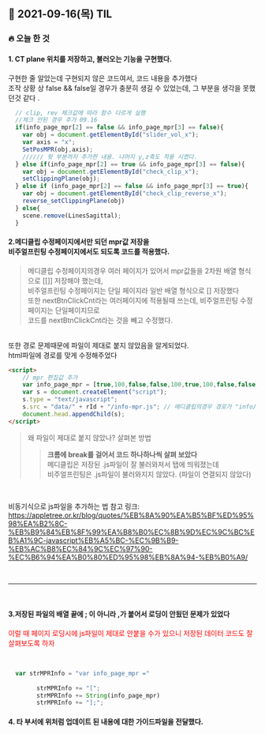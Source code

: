 ## 📆 2021-09-16(목) TIL

### 🔥 오늘 한 것<br>
 
 
#### 1. CT plane 위치를 저장하고, 불러오는 기능을 구현했다.

구현한 줄 알았는데 구현되지 않은 코드여서, 코드 내용을 추가했다  
조작 상황 상 false && false일 경우가 충분히 생길 수 있었는데, 그 부분을 생각을 못했던것 같다 .  

```javascript
  // clip, rev 체크값에 따라 함수 다르게 실행
  //체크 안된 경우 추가 09.16
  if(info_page_mpr[2] == false && info_page_mpr[3] == false){
    var obj = document.getElementById("slider_vol_x");
    var axis = "x";
    SetPosMPR(obj,axis);
    ////// 윗 부분까지 추가한 내용. 나머지 y,z축도 적용 시켰다.
  } else if(info_page_mpr[2] == true && info_page_mpr[3] == false){
    var obj = document.getElementById("check_clip_x");
    setClippingPlane(obj);
  } else if (info_page_mpr[2] == false && info_page_mpr[3] == true){
    var obj = document.getElementById("check_clip_reverse_x");
    reverse_setClippingPlane(obj)
  } else{
    scene.remove(LinesSagittal);
  }
```

#### 2.메디클립 수정페이지에서만 되던 mpr값 저장을<br>비주얼프린팅 수정페이지에서도 되도록 코드를 적용했다.

>메디클립 수정페이지의경우 여러 페이지가 있어서 mpr값들을 2차원 배열 형식으로 [[]] 저장해야 했는데,<br>
>비주얼프린팅 수정페이지는 단일 페이지라 일반 배열 형식으로 [] 저장했다<br>
>또한 nextBtnClickCnt라는 여러페이지에 적용될때 쓰는데, 비주얼프린팅 수정페이지는 단일페이지므로 <br>
>코드를 nextBtnClickCnt라는 것을 빼고 수정했다.  

<br>
또한 경로 문제때문에 파일이 제대로 붙지 않았음을 알게되었다.<br>
html파일에 경로를 맞게 수정해주었다  
<br>

```html
<script>
    // mpr 편집값 추가
    var info_page_mpr = [true,100,false,false,100,true,100,false,false,100,true,100,false,false,100,0,255];
    var s = document.createElement("script");
    s.type = "text/javascript";
    s.src = "data/" + rId + "/info-mpr.js"; // 메디클립의경우 경로가 "info/info-mpr.js"였다
    document.head.appendChild(s);
</script>

```

>왜 파일이 제대로 붙지 않았나? 살펴본 방법
>>**크롬에 break를 걸어서 코드 하나하나씩 살펴 보았다**<br>
>>메디클립은 저장된 .js파일이 잘 불러와져서 탭에 띄워졌는데    
>>비주얼프린팅은 .js파일이 불러와지지 않았다. (파일이 연결되지 않았다)  


<br>

비동기식으로 js파일을 추가하는 법 참고 링크: <br>
https://appletree.or.kr/blog/quotes/%EB%8A%90%EA%B5%BF%ED%95%98%EA%B2%8C-%EB%B9%84%EB%8F%99%EA%B8%B0%EC%8B%9D%EC%9C%BC%EB%A1%9C-javascript%EB%A5%BC-%EC%9B%B9-%EB%AC%B8%EC%84%9C%EC%97%90-%EC%B6%94%EA%B0%80%ED%95%98%EB%8A%94-%EB%B0%A9/

<br>
<hr>
<br>

#### 3.**저장된 파일의 배열 끝에 ; 이 아니라 ,가 붙어서 로딩이 안됬던 문제가 있었다**

<span style="color:red">이럴 때 페이지 로딩시에 js파일이 제대로 안붙을 수가 있으니 저장된 데이터 코드도 잘 살펴보도록 하자</span>

<br>

```javascript
  var strMPRInfo = "var info_page_mpr =" 
      
        strMPRInfo += "[";
        strMPRInfo += String(info_page_mpr) 
        strMPRInfo += "];";
```

#### 4. 타 부서에 위처럼 업데이트 된 내용에 대한 가이드파일을 전달했다.  

